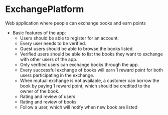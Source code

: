 # ExchangePlatform

Web application where people can exchange books and earn points
* Basic features of the app:
  * Users should be able to register for an account.
  * Every user needs to be verified.
  * Guest users should be able to browse the books listed.
  * Verified users should be able to list the books they want to exchange with other users of the app.
  * Only verified users can exchange books through the app.
  * Every successful exchange of books will earn 1 reward point for both users participating in the exchange.
  * When mutual exchange is not available, a customer can borrow the book by paying 1 reward point, which should be credited to the owner of the book.
  * Rating and review of users
  * Rating and review of books
  * Follow a user, which will notify when new book are listed
